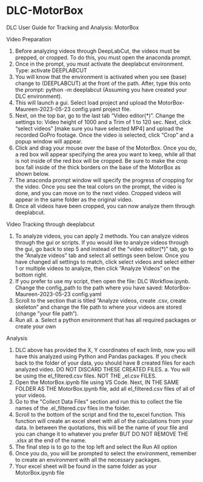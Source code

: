 # DLC-MotorBox

DLC User Guide for Tracking and Analysis: MotorBox

Video Preparation
1.	Before analyzing videos through DeepLabCut, the videos must be prepped, or cropped. To do this, you must open the anaconda prompt.
2.	Once in the prompt, you must activate the deeplabcut environment. Type: activate DEEPLABCUT 
3.	You will know that the environment is activated when you see (base) change to (DEEPLABCUT) at the front of the path. After, type this onto the prompt: python -m deeplabcut (Assuming you have created your DLC environment).
4.	This will launch a gui. Select load project and upload the MotorBox-Maureen-2023-05-23 config.yaml project file.
5.	Next, on the top bar, go to the last tab “Video editor(*)”. Change the settings to: Video height of 1000 and a Trim of 1 to 120 sec. Next, click “select videos” [make sure you have selected MP4] and upload the recorded GoPro footage. Once the video is selected, click “Crop” and a popup window will appear. 
6.	Click and drag your mouse over the base of the MotorBox. Once you do, a red box will appear specifying the area you want to keep, while all that is not inside of the red box will be cropped. Be sure to make the crop box fall inside of the thick borders on the base of the MotorBox as shown below.   
7.	The anaconda prompt window will specify the progress of cropping for the video. Once you see the teal colors on the prompt, the video is done, and you can move on to the next video. Cropped videos will appear in the same folder as the original video. 
8.	Once all videos have been cropped, you can now analyze them through deeplabcut.

Video Tracking through deeplabcut
1.	To analyze videos, you can apply 2 methods. You can analyze videos through the gui or scripts. If you would like to analyze videos through the gui, go back to step 5 and instead of the “video editor(*)” tab, go to the “Analyze videos” tab and select all settings seen below. Once you have changed all settings to match, click select videos and select either 1 or multiple videos to analyze, then click “Analyze Videos” on the bottom right.
2.	If you prefer to use my script, then open the file: DLC Workflow.ipynb. Change the config_path to the path where you have saved: MotorBox-Maureen-2023-05-23 config.yaml
3.	Scroll to the section that is titled ”Analyze videos, create .csv, create skeleton” and change the file path to where your videos are stored (change ”your file path”). 
4.	Run all.
   a.	Select a python environment that has all required packages or create your own
 
Analysis
1.	DLC above has provided the X, Y coordinates of each limb, now you will have this analyzed using Python and Pandas packages. If you check back to the folder of your data, you should have 8 created files for each analyzed video. DO NOT DISCARD THESE CREATED FILES. 
   a.	You will be using the el_filtered.csv files. NOT THE _el.csv FILES.
2.	Open the MotorBox.ipynb file using VS Code. Next, IN THE SAME FOLDER AS THE MotorBox.ipynb file, add all el_filtered.csv files of all of your videos. 
3.	Go to the "Collect Data Files" section and run this to collect the file names of the .el_filtered.csv files in the folder. 
4. Scroll to the bottom of the script and find the to_excel function. This function will create an excel sheet with all of the calculations from your data. In between the quotations, this will be the name of your file and you can change it to whatever you prefer BUT DO NOT REMOVE THE .xlsx at the end of the name.
5.	The final step is to go to the top left and select the Run All option
6.	 Once you do, you will be prompted to select the environment, remember to create an environment with all the necessary packages.
8.	Your excel sheet will be found in the same folder as your MotorBox.ipynb file
